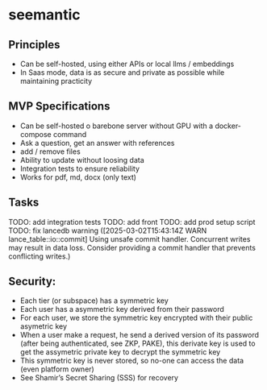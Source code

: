 # seemantic

## Principles

* Can be self-hosted, using either APIs or local llms / embeddings
* In Saas mode, data is as secure and private as possible while maintaining practicity

## MVP Specifications

* Can be self-hosted o barebone server without GPU with a docker-compose command
* Ask a question, get an answer with references
* add / remove files
* Ability to update without loosing data
* Integration tests to ensure reliability
* Works for pdf, md, docx (only text)


## Tasks

TODO: add integration tests
TODO: add front
TODO: add prod setup script
TODO: fix lancedb warning ([2025-03-02T15:43:14Z WARN  lance_table::io::commit] Using unsafe commit handler. Concurrent writes may result in data loss. Consider providing a commit handler that prevents conflicting writes.)

## Security:

* Each tier (or subspace) has a symmetric key
* Each user has a asymmetric key derived from their password
* For each user, we store the symmetric key encrypted with their public asymetric key
* When a user make a request, he send a derived version of its password (after being authenticated, see ZKP, PAKE), this derivate key is used to get the assymetric private key to decrypt the symmetric key
* This symmetric key is never stored, so no-one can access the data (even platform owner)
* See Shamir’s Secret Sharing (SSS) for recovery